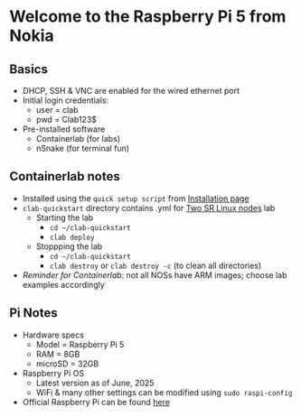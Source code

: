 # Welcome to the Raspberry Pi 5 from Nokia


## Basics

- DHCP, SSH & VNC are enabled for the wired ethernet port
- Initial login credentials:
	- user = clab
	- pwd = Clab123$
- Pre-installed software
	- Containerlab (for labs)
	- nSnake (for terminal fun)

## Containerlab notes

- Installed using the `quick setup script` from [Installation page](https://containerlab.dev/install/)
- `clab-quickstart` directory contains .yml for [Two SR Linux nodes](https://containerlab.dev/lab-examples/two-srls/) lab
	- Starting the lab
		- `cd ~/clab-quickstart`
		- `clab deploy`
	- Stoppping the lab
		- `cd ~/clab-quickstart`
		- `clab destroy` or `clab destroy -c` (to clean all directories)
- *Reminder for Containerlab:* not all NOSs have ARM images; choose lab examples accordingly


## Pi Notes

- Hardware specs
	- Model = Raspberry Pi 5
	- RAM = 8GB
	- microSD = 32GB
- Raspberry Pi OS
	- Latest version as of June, 2025
	- WiFi & many other settings can be modified using `sudo raspi-config`
- Official Raspberry Pi can be found [here](https://www.raspberrypi.com/documentation/)
